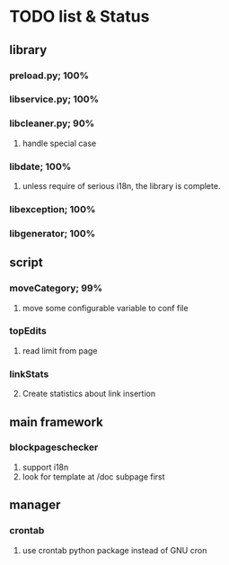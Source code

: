 # TODO list & Status
## library
### preload.py; 100%
### libservice.py; 100%
### libcleaner.py; 90%
1. handle special case

### libdate; 100%
1. unless require of serious i18n, the library is complete.

### libexception; 100%
### libgenerator; 100%

## script
### moveCategory; 99%
1. move some configurable variable to conf file

### topEdits
1. read limit from page

### linkStats
2. Create statistics about link insertion

## main framework
### blockpageschecker
1. support i18n
2. look for template at /doc subpage first

## manager
### crontab
1. use crontab python package instead of GNU cron
